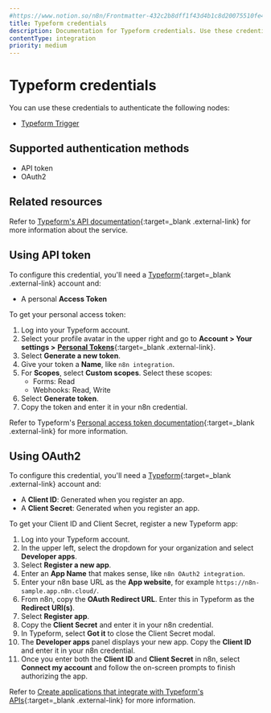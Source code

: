 ```yaml
---
#https://www.notion.so/n8n/Frontmatter-432c2b8dff1f43d4b1c8d20075510fe4
title: Typeform credentials
description: Documentation for Typeform credentials. Use these credentials to authenticate Typeform in n8n, a workflow automation platform.
contentType: integration
priority: medium
---
```


# Typeform credentials

You can use these credentials to authenticate the following nodes:

- [Typeform Trigger](/integrations/builtin/trigger-nodes/n8n-nodes-base.typeformtrigger/)

## Supported authentication methods

- API token
- OAuth2

## Related resources

Refer to [Typeform's API documentation](https://www.typeform.com/developers/get-started/){:target=_blank .external-link} for more information about the service.

## Using API token

To configure this credential, you'll need a [Typeform](https://typeform.com/){:target=_blank .external-link} account and:

- A personal **Access Token**

To get your personal access token:

1. Log into your Typeform account.
2. Select your profile avatar in the upper right and go to **Account > Your settings >** [**Personal Tokens**](https://admin.typeform.com/user/tokens){:target=_blank .external-link}.
3. Select **Generate a new token**.
4. Give your token a **Name**, like `n8n integration`.
5. For **Scopes**, select **Custom scopes**. Select these scopes:
    - Forms: Read
    - Webhooks: Read, Write
6. Select **Generate token**.
7. Copy the token and enter it in your n8n credential.

Refer to Typeform's [Personal access token documentation](https://www.typeform.com/developers/get-started/personal-access-token/){:target=_blank .external-link} for more information.

## Using OAuth2

To configure this credential, you'll need a [Typeform](https://typeform.com/){:target=_blank .external-link} account and:

- A **Client ID**: Generated when you register an app.
- A **Client Secret**: Generated when you register an app.

To get your Client ID and Client Secret, register a new Typeform app:

1. Log into your Typeform account.
2. In the upper left, select the dropdown for your organization and select **Developer apps**.
3. Select **Register a new app**.
4. Enter an **App Name** that makes sense, like `n8n OAuth2 integration`.
5. Enter your n8n base URL as the **App website**, for example `https://n8n-sample.app.n8n.cloud/`.
6. From n8n, copy the **OAuth Redirect URL**. Enter this in Typeform as the **Redirect URI(s)**.
7. Select **Register app**.
8. Copy the **Client Secret** and enter it in your n8n credential.
9. In Typeform, select **Got it** to close the Client Secret modal.
10. The **Developer apps** panel displays your new app. Copy the **Client ID** and enter it in your n8n credential.
10. Once you enter both the **Client ID** and **Client Secret** in n8n, select **Connect my account** and follow the on-screen prompts to finish authorizing the app.

Refer to [Create applications that integrate with Typeform's APIs](https://www.typeform.com/developers/get-started/applications/#1-create-an-application-in-the-typeform-admin-panel){:target=_blank .external-link} for more information.
